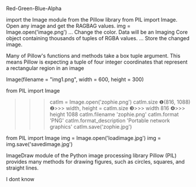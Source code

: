 Red-Green-Blue-Alpha

import the Image module from the Pillow library from PIL import Image.
Open any image and get the RAGBAG values. img = Image.open('image.png') ...
Change the color. Data will be an Imaging Core object containing thousands of tuples of RGBA values. ...
Store the changed image.

Many of Pillow's functions and methods take a box tuple argument. This means Pillow is expecting a tuple of four integer coordinates that represent a rectangular region in an image

Image(filename = "img1.png", width = 600, height = 300)

from PIL import Image
>>> catIm = Image.open('zophie.png')
>>> catIm.size
❶(816, 1088)
❷>>> width, height = catIm.size
❸>>> width
816
❹>>> height
1088
>>> catIm.filename
'zophie.png'
>>> catIm.format
'PNG'
catIm.format_description
'Portable network graphics'
catIm.save('zophie.jpg')

from PIL import Image
img = Image.open('loadimage.jpg')
img = img.save('savedimage.jpg')

ImageDraw module of the Python image processing library Pillow (PIL) provides many methods for drawing figures, such as circles, squares, and straight lines.

I dont know


```python

```


```python

```


```python

```


```python

```


```python

```


```python

```


```python

```


```python

```


```python

```


```python

```


```python

```


```python

```


```python

```
